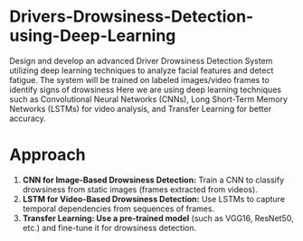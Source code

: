 # Drivers-Drowsiness-Detection-using-Deep-Learning
Design and develop an advanced Driver Drowsiness Detection System utilizing deep learning techniques to analyze facial features and detect fatigue. The system will be trained on labeled images/video frames to identify signs of drowsiness
Here we are using deep learning techniques such as Convolutional Neural Networks (CNNs), Long Short-Term Memory Networks (LSTMs) for video analysis, and Transfer Learning for better accuracy.

# Approach
1. **CNN for Image-Based Drowsiness Detection:** Train a CNN to classify drowsiness from static images (frames extracted from videos).
2. **LSTM for Video-Based Drowsiness Detection:** Use LSTMs to capture temporal dependencies from sequences of frames.
3. **Transfer Learning: Use a pre-trained model** (such as VGG16, ResNet50, etc.) and fine-tune it for drowsiness detection.

